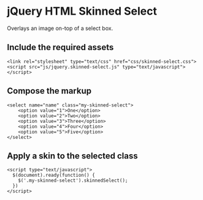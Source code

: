 # jQuery HTML Skinned Select

Overlays an image on-top of a select box.

## Include the required assets

    <link rel="stylesheet" type="text/css" href="css/skinned-select.css">
    <script src="js/jquery.skinned-select.js" type="text/javascript"></script>

## Compose the markup

	<select name="name" class="my-skinned-select">
		<option value="1">One</option>
		<option value="2">Two</option>
		<option value="3">Three</option>
		<option value="4">Four</option>
		<option value="5">Five</option>
	</select>

## Apply a skin to the selected class

    <script type="text/javascript">
      $(document).ready(function() {
        $('.my-skinned-select').skinnedSelect();
      })
    </script>